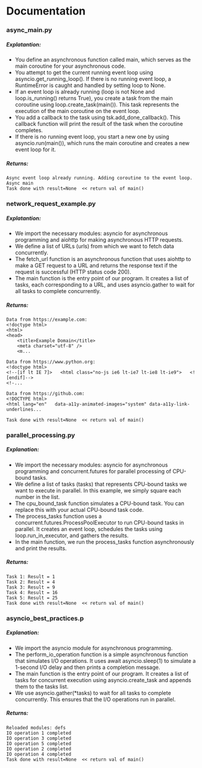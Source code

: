 # Documentation

### async_main.py

##### Explatantion:
- You define an asynchronous function called main, which serves as the main coroutine for your asynchronous code.
- You attempt to get the current running event loop using asyncio.get_running_loop(). If there is no running event loop, a RuntimeError is caught and handled by setting loop to None.
- If an event loop is already running (loop is not None and loop.is_running() returns True), you create a task from the main coroutine using loop.create_task(main()). This task represents the execution of the main coroutine on the event loop.
- You add a callback to the task using tsk.add_done_callback(). This callback function will print the result of the task when the coroutine completes.
- If there is no running event loop, you start a new one by using asyncio.run(main()), which runs the main coroutine and creates a new event loop for it.

##### Returns:
```
Async event loop already running. Adding coroutine to the event loop.
Async main
Task done with result=None  << return val of main()
```

### network_request_example.py

##### Explatantion:
- We import the necessary modules: asyncio for asynchronous programming and aiohttp for making asynchronous HTTP requests.
- We define a list of URLs (urls) from which we want to fetch data concurrently.
- The fetch_url function is an asynchronous function that uses aiohttp to make a GET request to a URL and returns the response text if the request is successful (HTTP status code 200).
- The main function is the entry point of our program. It creates a list of tasks, each corresponding to a URL, and uses asyncio.gather to wait for all tasks to complete concurrently.

##### Returns:
```
Data from https://example.com:
<!doctype html>
<html>
<head>
    <title>Example Domain</title>
    <meta charset="utf-8" />
    <m...

Data from https://www.python.org:
<!doctype html>
<!--[if lt IE 7]>   <html class="no-js ie6 lt-ie7 lt-ie8 lt-ie9">   <![endif]-->
<!-...

Data from https://github.com:
<!DOCTYPE html>
<html lang="en"   data-a11y-animated-images="system" data-a11y-link-underlines...

Task done with result=None  << return val of main()
```

### parallel_processing.py

##### Explanation:
- We import the necessary modules: asyncio for asynchronous programming and concurrent.futures for parallel processing of CPU-bound tasks.
- We define a list of tasks (tasks) that represents CPU-bound tasks we want to execute in parallel. In this example, we simply square each number in the list.
- The cpu_bound_task function simulates a CPU-bound task. You can replace this with your actual CPU-bound task code.
- The process_tasks function uses a concurrent.futures.ProcessPoolExecutor to run CPU-bound tasks in parallel. It creates an event loop, schedules the tasks using loop.run_in_executor, and gathers the results.
- In the main function, we run the process_tasks function asynchronously and print the results.

##### Returns:
```
Task 1: Result = 1
Task 2: Result = 4
Task 3: Result = 9
Task 4: Result = 16
Task 5: Result = 25
Task done with result=None  << return val of main()
```

### asyncio_best_practices.p

##### Explanation:
- We import the asyncio module for asynchronous programming.
- The perform_io_operation function is a simple asynchronous function that simulates I/O operations. It uses await asyncio.sleep(1) to simulate a 1-second I/O delay and then prints a completion message.
- The main function is the entry point of our program. It creates a list of tasks for concurrent execution using asyncio.create_task and appends them to the tasks list.
- We use asyncio.gather(*tasks) to wait for all tasks to complete concurrently. This ensures that the I/O operations run in parallel.

##### Returns:
```
Reloaded modules: defs
IO operation 1 completed
IO operation 3 completed
IO operation 5 completed
IO operation 2 completed
IO operation 4 completed
Task done with result=None  << return val of main()
```
